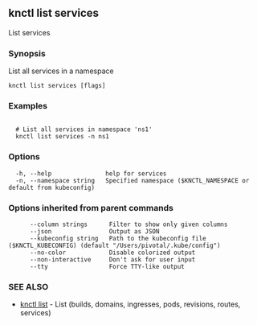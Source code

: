 ## knctl list services

List services

### Synopsis

List all services in a namespace

```
knctl list services [flags]
```

### Examples

```

  # List all services in namespace 'ns1'
  knctl list services -n ns1
```

### Options

```
  -h, --help               help for services
  -n, --namespace string   Specified namespace ($KNCTL_NAMESPACE or default from kubeconfig)
```

### Options inherited from parent commands

```
      --column strings      Filter to show only given columns
      --json                Output as JSON
      --kubeconfig string   Path to the kubeconfig file ($KNCTL_KUBECONFIG) (default "/Users/pivotal/.kube/config")
      --no-color            Disable colorized output
      --non-interactive     Don't ask for user input
      --tty                 Force TTY-like output
```

### SEE ALSO

* [knctl list](knctl_list.md)	 - List (builds, domains, ingresses, pods, revisions, routes, services)

